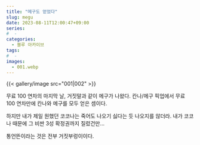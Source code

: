 ```yaml
---
title: "메구도 얻었다"
slug: megu
date: 2023-08-11T12:00:47+09:00
series:
#  - 
categories:
  - 블루 아카이브
tags:
#  - 
images:
  - 001.webp
---
```


{{< gallery/image src="001|002" >}}

무료 100 연차의 마지막 날, 거짓말과 같이 메구가 나왔다. 칸나/메구 픽업에서 무료 100 연차만에 칸나와 메구를 모두 얻은 셈이다.

하지만 내가 제일 원했던 코코나는 죽어도 나오기 싫다는 듯 나오지를 않더라. 내가 코코나 때문에 그 비싼 3성 확정권까지 질렀건만...

통언뜬이라는 것은 전부 거짓부렁이이다.
